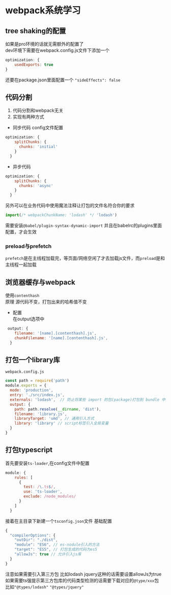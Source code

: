 # webpack系统学习
## tree shaking的配置  
如果是pro环境的话就无需额外的配置了  
dev环境下需要在webpack.config.js文件下添加一个
```javascript
optimization: {
    usedExports: true
}
```
还要在package.json里面配置一个
```"sideEffects": false```

## 代码分割
1. 代码分割和webpack无关
2. 实现有两种方式
* 同步代码 config文件配置  
```javascript
optimization: {
    splitChunks: {
      chunks: 'initial'
    }
  }
```
* 异步代码 
```javascript
optimization: {
    splitChunks: {
      chunks: 'async'
    }
  }
```
另外可以在业务代码中使用魔法注释让打包的文件名符合你的要求
```javascript
import(/* webpackChunkName: 'lodash' */ 'lodash')
```
需要安装`@babel/plugin-syntax-dynamic-import` 并且在babelrc的plugins里面配置，才会生效
### preload与prefetch
`prefetch`是在主线程加载完，等页面/网络空闲了才去加载js文件，而`preload`是和主线程一起加载

## 浏览器缓存与webpack
使用`contenthash`  
 原理 源代码不变，打包出来的哈希值不变  
 * 配置  
 在output选项中  
```javascript
 output: {
    filename: '[name].[contenthash].js',
    chunkFilename: '[name].[contenthash].js',
  }
```

## 打包一个library库
`webpack.config.js`
```javascript
const path = require('path')
module.exports = {
  mode: 'production',
  entry: './src/index.js',
  externals: 'lodash',  // 防止将某些 import 的包(package)打包到 bundle 中，而是在运行时(runtime)再去从外部获取这些扩展依赖
  output: {
    path: path.resolve(__dirname, 'dist'),
    filename: 'library.js',
    libraryTarget: 'umd', // 通用引入方式
    library: 'library' // script标签引入全局变量
  }
}
```

## 打包typescript
首先要安装`ts-loader`,在config文件中配置  
```javascript
module: {
    rules: [
      {
        test: /\.ts$/,
        use: 'ts-loader',
        exclude: /node_modules/
      }
    ]
  }
```
接着在主目录下新建一个`tsconfig.json`文件 基础配置
```javascript
{
  "compilerOptions": {
    "outDir": "./dist",
    "module": "ES6", // es-nodule引入的方法
    "target": "ES5", // 打包生成的代码为es5
    "allowJs": true // 允许引入js库
  }
}
```
注意如果需要引入第三方包 比如lodash jquery这种的话需要设置allowJs为true  
如果需要ts强提示第三方包库的代码类型检测的话需要下载对应的`@type/xxx`包  
比如`"@types/lodash"` `"@types/jquery"`